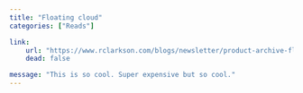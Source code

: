 ```yaml
---
title: "Floating cloud"
categories: ["Reads"]

link:
    url: "https://www.rclarkson.com/blogs/newsletter/product-archive-floating-cloud"
    dead: false

message: "This is so cool. Super expensive but so cool."
---
```

